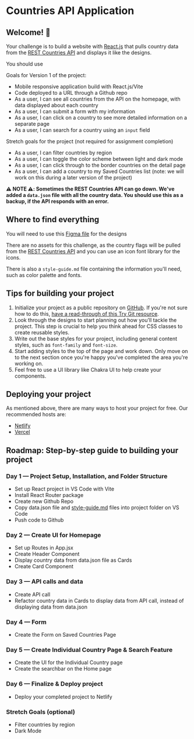 # Countries API Application

## Welcome! 👋

Your challenge is to build a website with [React.js](https://reactjs.org) that pulls country data from the [REST Countries API](https://restcountries.com) and displays it like the designs.

You should use 

Goals for Version 1 of the project:

- Mobile responsive application build with React.js/Vite
- Code deployed to a URL through a Github repo
- As a user, I can see all countries from the API on the homepage, with data displayed about each country
- As a user, I can submit a form with my information
- As a user, I can click on a country to see more detailed information on a separate page
- As a user, I can search for a country using an `input` field

Stretch goals for the project (not required for assignment completion)
- As a user, I can filter countries by region
- As a user, I can toggle the color scheme between light and dark mode
- As a user, I can click through to the border countries on the detail page
- As a user, I can add a country to my Saved Countries list (note: we will work on this during a later version of the project)


**⚠️ NOTE ⚠️: Sometimes the REST Countries API can go down. We've added a `data.json` file with all the country data. You should use this as a backup, if the API responds with an error.**

## Where to find everything

You will need to use this [Figma file](https://www.figma.com/design/YuEMNteoQic0h6RRiYprpV/Countries-API-Project?m=auto&t=C9b6FsfUdPspzaqu-1) for the designs

There are no assets for this challenge, as the country flags will be pulled from the [REST Countries API](https://restcountries.com) and you can use an icon font library for the icons.

There is also a `style-guide.md` file containing the information you'll need, such as color palette and fonts.

## Tips for building your project
1. Initialize your project as a public repository on [GitHub](https://github.com/). If you're not sure how to do this, [have a read-through of this Try Git resource](https://try.github.io/).
2. Look through the designs to start planning out how you'll tackle the project. This step is crucial to help you think ahead for CSS classes to create reusable styles.
3. Write out the base styles for your project, including general content styles, such as `font-family` and `font-size`.
4. Start adding styles to the top of the page and work down. Only move on to the next section once you're happy you've completed the area you're working on.
5. Feel free to use a UI library like Chakra UI to help create your components.

## Deploying your project

As mentioned above, there are many ways to host your project for free. Our recommended hosts are:

- [Netlify](https://www.netlify.com/)
- [Vercel](https://vercel.com/)

## Roadmap: Step-by-step guide to building your project

### Day 1 — Project Setup, Installation, and Folder Structure
  - Set up React project in VS Code with Vite
  - Install React Router package
  - Create new Github Repo
  - Copy data.json file and [style-guide.md](http://style-guide.md) files into project folder on VS Code
  - Push code to Github
    
### Day 2 — Create UI for Homepage
  - Set up Routes in App.jsx
  - Create Header Component
  - Display country data from data.json file as Cards
  - Create Card Component
    
### Day 3 — API calls and data
  - Create API call
  - Refactor country data in Cards to display data from API call, instead of displaying data from data.json
    
### Day 4 — Form
  - Create the Form on Saved Countries Page
    
### Day 5 — Create Individual Country Page & Search Feature
  - Create the UI for the Individual Country page
  - Create the searchbar on the Home page

### Day 6 — Finalize & Deploy project
  - Deploy your completed project to Netlify

### Stretch Goals (optional)
  - Filter countries by region
  - Dark Mode
